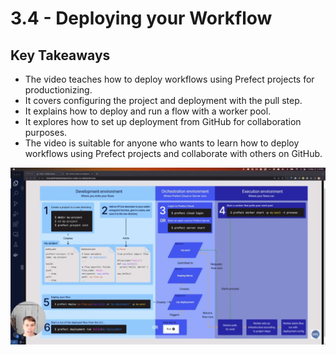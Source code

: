 # 3.4 - Deploying your Workflow

## Key Takeaways

* The video teaches how to deploy workflows using Prefect projects for productionizing.
* It covers configuring the project and deployment with the pull step.
* It explains how to deploy and run a flow with a worker pool.
* It explores how to set up deployment from GitHub for collaboration purposes.
* The video is suitable for anyone who wants to learn how to deploy workflows using Prefect projects and collaborate with others on GitHub.

![workflow deployment](assets/3.4-workflow-deployment.png)